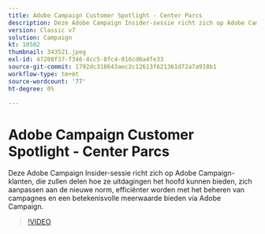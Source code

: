 ```yaml
---
title: Adobe Campaign Customer Spotlight - Center Parcs
description: Deze Adobe Campaign Insider-sessie richt zich op Adobe Campaign-klanten, die zullen delen hoe ze uitdagingen het hoofd kunnen bieden, zich aanpassen aan de nieuwe standaard, en die meer zullen worden... (Beschrijvingen moeten tussen de 60 en 160 tekens lang zijn)
version: Classic v7
solution: Campaign
kt: 10502
thumbnail: 343521.jpeg
exl-id: 47208f37-f346-4cc5-8fc4-016cd6a4fe33
source-git-commit: 1792dc318643aec2c12613f621361d72a7a918b1
workflow-type: tm+mt
source-wordcount: '77'
ht-degree: 0%

---
```


# Adobe Campaign Customer Spotlight - Center Parcs

Deze Adobe Campaign Insider-sessie richt zich op Adobe Campaign-klanten, die zullen delen hoe ze uitdagingen het hoofd kunnen bieden, zich aanpassen aan de nieuwe norm, efficiënter worden met het beheren van campagnes en een betekenisvolle meerwaarde bieden via Adobe Campaign.

>[!VIDEO](https://video.tv.adobe.com/v/343521/?quality=12&learn=on)
